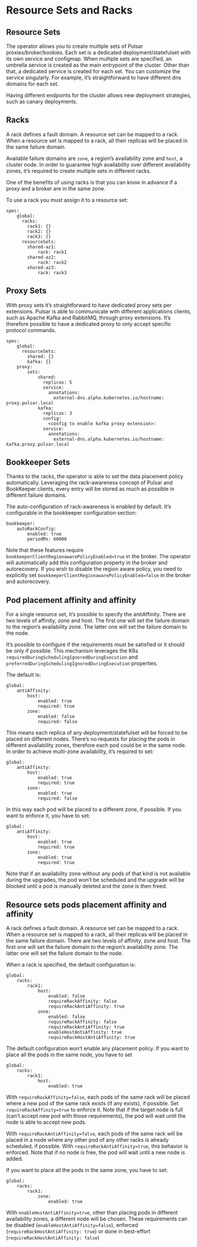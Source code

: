# Resource Sets and Racks

## Resource Sets
The operator allows you to create multiple sets of Pulsar proxies/broker/bookies. Each set is a dedicated deployment/statefulset with its own service and configmap.
When multiple sets are specified, an umbrella service is created as the main entrypoint of the cluster. Other than that, a dedicated service is created for each set. You can customize the service singularly. For example, it’s straightforward to have different dns domains for each set.

Having different endpoints for the cluster allows new deployment strategies, such as canary deployments.


## Racks
A rack defines a fault domain. A resource set can be mapped to a rack.
When a resource set is mapped to a rack, all their replicas will be placed in the same failure domain.

Available failure domains are `zone`, a region’s availability zone and `host`, a cluster node.
In order to guarantee high availability over different availability zones, it’s required to create multiple sets in different racks.

One of the benefits of using racks is that you can know in advance if a proxy and a broker are in the same zone.

To use a rack you must assign it to a resource set:
```
spec:
    global:
      racks:
        rack1: {}
        rack2: {}
        rack3: {}
      resourceSets:
        shared-az1:
            rack: rack1
        shared-az2:
            rack: rack2
        shared-az3:
            rack: rack3
```        

## Proxy Sets
With proxy sets it’s straightforward to have dedicated proxy sets per extensions. Pulsar is able to communicate with different applications clients, such as Apache Kafka and RabbitMQ, through proxy extensions. It’s therefore possible to have a dedicated proxy to only accept specific protocol commands.

```
spec:
    global:
      resourceSets:
        shared: {}
        kafka: {}
    proxy:
        sets:
            shared:
              replicas: 5
              service:
                annotations:
                  external-dns.alpha.kubernetes.io/hostname: proxy.pulsar.local
            kafka:
              replicas: 3
              config:
                <config to enable kafka proxy extension>:
              service:
                annotations:
                  external-dns.alpha.kubernetes.io/hostname: kafka.proxy.pulsar.local
```


## Bookkeeper Sets
Thanks to the racks, the operator is able to set the data placement policy automatically.
Leveraging the rack-awareness concept of Pulsar and BookKeeper clients, every entry will be stored as much as possible in different failure domains.

The auto-configuration of rack-awareness is enabled by default. It’s configurable in the bookkeeper configuration section:
```
bookkeeper:
	autoRackConfig: 
		enabled: true
		periodMs: 60000
```

Note that these features require `bookkeeperClientRegionawarePolicyEnabled=true` in the broker.
The operator will automatically add this configuration property in the broker and autorecovery.
If you wish to disable the region aware policy, you need to explicitly set `bookkeeperClientRegionawarePolicyEnabled=false` in the broker and autorecovery.



## Pod placement affinity and affinity
For a single resource set, it’s possible to specify the antiAffinity.
There are two levels of affinity, zone and host.
The first one will set the failure domain to the region’s availability zone.
The latter one will set the failure domain to the node.

It’s possible to configure if the requirements must be satisfied or it should be only if possible.
This mechanism leverages the K8s `requiredDuringSchedulingIgnoredDuringExecution` and `preferredDuringSchedulingIgnoredDuringExecution` properties.

The default is:
```
global:
    antiAffinity:
        host: 
            enabled: true
            required: true
        zone:
            enabled: false
            required: false 
```
This means each replica of any deployment/statefulset will be forced to be placed on different nodes. There’s no requests for placing the pods in different availability zones, therefore each pod could be in the same node.
In order to achieve multi-zone availability, it’s required to set:
```
global:
    antiAffinity:
        host: 
            enabled: true
            required: true
        zone:
            enabled: true
            required: false
```
In this way each pod will be placed to a different zone, if possible.
If you want to enforce it, you have to set:
```
global:
    antiAffinity:
        host: 
            enabled: true
            required: true
        zone:
            enabled: true
            required: true
```
Note that if an availability zone without any pods of that kind is not available during the upgrades, the pod won’t be scheduled and the upgrade will be blocked until a pod is manually deleted and the zone is then freed.



## Resource sets pods placement affinity and affinity
A rack defines a fault domain. A resource set can be mapped to a rack.
When a resource set is mapped to a rack, all their replicas will be placed in the same failure domain.
There are two levels of affinity, zone and host.
The first one will set the failure domain to the region’s availability zone.
The latter one will set the failure domain to the node.

When a rack is specified, the default configuration is:
```
global:
    racks:
        rack1:
            host:
                enabled: false
                requireRackAffinity: false
                requireRackAntiAffinity: true
            zone:
                enabled: false
                requireRackAffinity: false
                requireRackAntiAffinity: true
                enableHostAntiAffinity: true
                requireRackHostAntiAffinity: true
```

The default configuration won’t enable any placement policy.
If you want to place all the pods in the same node, you have to set
```
global:
    racks:
        rack1:
            host:
		        enabled: true
```

With `requireRackAffinity=false`, each pods of the same rack will be placed where a new pod of the same rack exists (if any exists), if possible.
Set `requireRackAffinity=true` to enforce it. Note that if the target node is full (can’t accept new pod with those requirements), the pod will wait until the node is able to accept new pods.

With `requireRackAntiAffinity=false`, each pods of the same rack will be placed in a node where any other pod of any other racks is already scheduled, if possible.
With `requireRackAntiAffinity=true`, this behavior is enforced. Note that if no node is free, the pod will wait until a new node is added.

If you want to place all the pods in the same zone, you have to set:
```
global:
    racks:  
        rack1:
	        zone:
		        enabled: true
```

With `enableHostAntiAffinity=true`, other than placing pods in different availability zones, a different node will be chosen. These requirements can be disabled (`enableHostAntiAffinity=false`), enforced (`requireRackHostAntiAffinity: true`) or done in best-effort (`requireRackHostAntiAffinity: false`)

